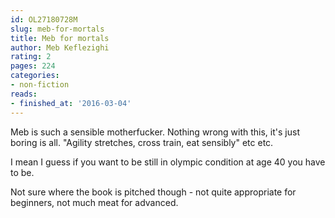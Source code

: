 ```yaml
---
id: OL27180728M
slug: meb-for-mortals
title: Meb for mortals
author: Meb Keflezighi
rating: 2
pages: 224
categories:
- non-fiction
reads:
- finished_at: '2016-03-04'
---
```

Meb is such a sensible motherfucker. Nothing wrong with this, it's just boring is all. "Agility stretches, cross train, eat sensibly" etc etc.

I mean I guess if you want to be still in olympic condition at age 40 you have to be.

Not sure where the book is pitched though - not quite appropriate for beginners, not much meat for advanced.
